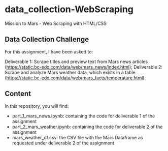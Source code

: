 # data_collection-WebScraping
Mission to Mars - Web Scraping with HTML/CSS



## **Data Collection Challenge**

For this assignment, I have been asked to:

Deliverable 1: Scrape titles and preview text from Mars news articles (https://static.bc-edx.com/data/web/mars_news/index.html);
Deliverable 2: Scrape and analyze Mars weather data, which exists in a table (https://static.bc-edx.com/data/web/mars_facts/temperature.html).



## **Content**


In this repository, you will find:

- part_1_mars_news.ipynb: containing the code for deliverable 1 of the assignment
- part_2_mars_weather.ipynb: containing the code for deliverable 2 of the assignment
- mars_weather_df.csv: the CSV file with the Mars Dataframe as requested under deliverable 2 of the assignment


